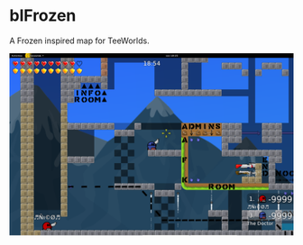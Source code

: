 blFrozen
========
A Frozen inspired map for TeeWorlds.

![blFrozen](https://raw.githubusercontent.com/rotolonico/blFrozen/master/Image.png)
